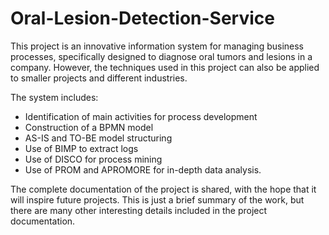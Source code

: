 # Oral-Lesion-Detection-Service

This project is an innovative information system for managing business processes, specifically designed to diagnose oral tumors and lesions in a company. However, the techniques used in this project can also be applied to smaller projects and different industries.

The system includes:

- Identification of main activities for process development
- Construction of a BPMN model
- AS-IS and TO-BE model structuring
- Use of BIMP to extract logs
- Use of DISCO for process mining
- Use of PROM and APROMORE for in-depth data analysis.

The complete documentation of the project is shared, with the hope that it will inspire future projects. This is just a brief summary of the work, but there are many other interesting details included in the project documentation.
